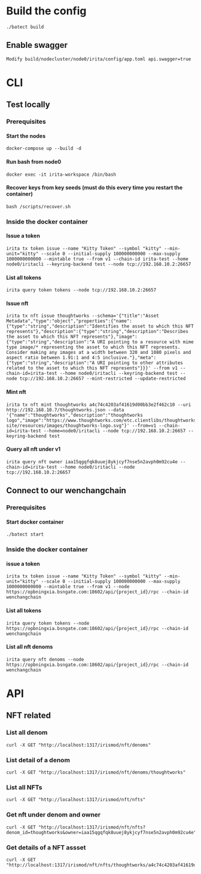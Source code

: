 # Build the config
```
./batect build
```
## Enable swagger
```
Modify build/nodecluster/node0/irita/config/app.toml api.swagger=true
```

# CLI
## Test locally
### Prerequisites
#### Start the nodes
```
docker-compose up --build -d
```
#### Run bash from node0
```
docker exec -it irita-workspace /bin/bash
```
#### Recover keys from key seeds (must do this every time you restart the container)
```
bash /scripts/recover.sh
```
### Inside the docker container
#### Issue a token
```
irita tx token issue --name "Kitty Token" --symbol "kitty" --min-unit="kitty" --scale 0 --initial-supply 100000000000 --max-supply 1000000000000 --mintable true --from v1 --chain-id irita-test --home node0/iritacli --keyring-backend test --node tcp://192.168.10.2:26657
```
#### List all tokens
```
irita query token tokens --node tcp://192.168.10.2:26657
```

#### Issue nft
```
irita tx nft issue thoughtworks --schema='{"title":"Asset Metadata","type":"object","properties":{"name":{"type":"string","description":"Identifies the asset to which this NFT represents"},"description":{"type":"string","description":"Describes the asset to which this NFT represents"},"image":{"type":"string","description":"A URI pointing to a resource with mime type image/* representing the asset to which this NFT represents. Consider making any images at a width between 320 and 1080 pixels and aspect ratio between 1.91:1 and 4:5 inclusive."},"meta":{"type":"string","description":"A URI pointing to other attributes related to the asset to which this NFT represents"}}}' --from v1 --chain-id=irita-test --home node0/iritacli --keyring-backend test --node tcp://192.168.10.2:26657 --mint-restricted --update-restricted
```
#### Mint nft
```
irita tx nft mint thoughtworks a4c74c4203af41619d00bb3e2f462c10 --uri http://192.168.10.7/thoughtworks.json --data '{"name":"thoughtworks","description":"thoughtworks logo","image":"https://www.thoughtworks.com/etc.clientlibs/thoughtworks/clientlibs/clientlib-site/resources/images/thoughtworks-logo.svg"}' --from=v1 --chain-id=irita-test --home=node0/iritacli --node tcp://192.168.10.2:26657 --keyring-backend test
```
#### Query all nft under v1
```
irita query nft owner iaa15qgqfqk8uuej8ykjcyf7nse5n2avph0m92cu4e --chain-id=irita-test --home node0/iritacli --node tcp://192.168.10.2:26657
```

## Connect to our wenchangchain
### Prerequisites
#### Start docker container
```
./batect start
```
### Inside the docker container
#### issue a token
```
irita tx token issue --name "Kitty Token" --symbol "kitty" --min-unit="kitty" --scale 0 --initial-supply 100000000000 --max-supply 1000000000000 --mintable true --from v1 --node https://opbningxia.bsngate.com:18602/api/{project_id}/rpc --chain-id wenchangchain
```
#### List all tokens
```
irita query token tokens --node https://opbningxia.bsngate.com:18602/api/{project_id}/rpc --chain-id wenchangchain
```
#### List all nft denoms
```
irita query nft denoms --node https://opbningxia.bsngate.com:18602/api/{project_id}/rpc --chain-id wenchangchain
```

# API
## NFT related
### List all denom
```
curl -X GET "http://localhost:1317/irismod/nft/denoms"
```
### List detail of a denom
```
curl -X GET "http://localhost:1317/irismod/nft/denoms/thoughtworks"
```
### List all NFTs
```
curl -X GET "http://localhost:1317/irismod/nft/nfts"
```
### Get nft under denom and owner
```
curl -X GET "http://localhost:1317/irismod/nft/nfts?denom_id=thoughtworks&owner=iaa15qgqfqk8uuej8ykjcyf7nse5n2avph0m92cu4e"
```
### Get details of a NFT assset
```
curl -X GET "http://localhost:1317/irismod/nft/nfts/thoughtworks/a4c74c4203af41619d00bb3e2f462c10"
```
